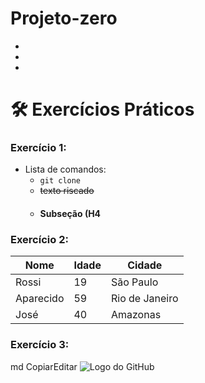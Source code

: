 # Projeto-zero
-
-
-
# 🛠 Exercícios Práticos

### Exercício 1:

- Lista de comandos:
  - `git clone`
  - ~~texto riscado~~
  - #### Subseção (H4


### Exercício 2:
| Nome      | Idade | Cidade      |
|-----------|------|-------------|
| Rossi      | 19   | São Paulo   |
| Aparecido     | 59   | Rio de Janeiro |
| José      | 40   | Amazonas|


### Exercício 3:
md
CopiarEditar
![Logo do GitHub]([https://github.githubassets.com/images/modules/logos_page/GitHub-Mark.png](https://stock.adobe.com/br/search?k=%22simbolo+positivo%22&asset_id=28837274))
